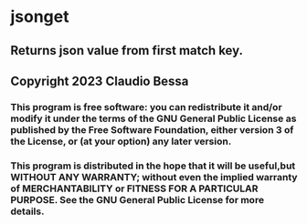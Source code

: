 # jsonget
## Returns json value from first match key.

## Copyright 2023 Claudio Bessa

### This program is free software: you can redistribute it and/or modify it under the terms of the GNU General Public License as published by the Free Software Foundation, either version 3 of the License, or (at your option) any later version.

### This program is distributed in the hope that it will be useful,but WITHOUT ANY WARRANTY; without even the implied warranty of MERCHANTABILITY or FITNESS FOR A PARTICULAR PURPOSE.  See the GNU General Public License for more details.
